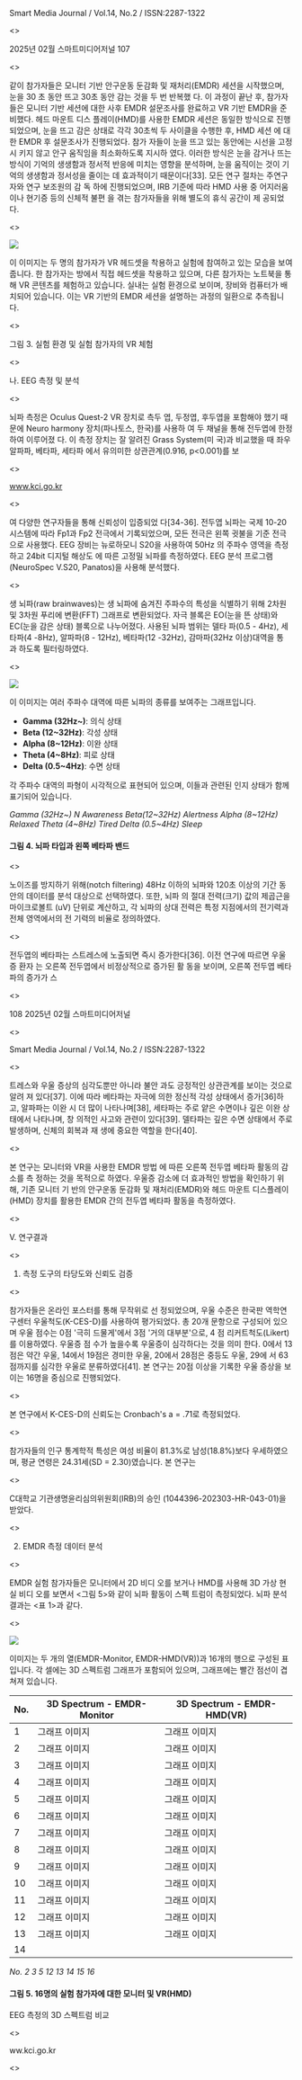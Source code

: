 Smart Media Journal / Vol.14, No.2 / ISSN:2287-1322

<<BLOCKEND>>

2025년 02월 스마트미디어저널 107

<<BLOCKEND>>

같이 참가자들은 모니터 기반 안구운동 둔감화
및 재처리(EMDR) 세션을 시작했으며, 눈을 30
초 동안 뜨고 30초 동안 감는 것을 두 번 반복했
다. 이 과정이 끝난 후, 참가자들은 모니터 기반
세션에 대한 사후 EMDR 설문조사를 완료하고
VR 기반 EMDR을 준비했다. 헤드 마운트 디스
플레이(HMD)를 사용한 EMDR 세션은 동일한
방식으로 진행되었으며, 눈을 뜨고 감은 상태로
각각 30초씩 두 사이클을 수행한 후, HMD 세션
에 대한 EMDR 후 설문조사가 진행되었다. 참가
자들이 눈을 뜨고 있는 동안에는 시선을 고정시
키지 않고 안구 움직임을 최소화하도록 지시하
였다. 이러한 방식은 눈을 감거나 뜨는 방식이
기억의 생생함과 정서적 반응에 미치는 영향을
분석하며, 눈을 움직이는 것이 기억의 생생함과
정서성을 줄이는 데 효과적이기 때문이다[33].
모든 연구 절차는 주연구자와 연구 보조원의 감
독 하에 진행되었으며, IRB 기준에 따라 HMD
사용 중 어지러움이나 현기증 등의 신체적 불편
을 겪는 참가자들을 위해 별도의 휴식 공간이 제
공되었다.

<<BLOCKEND>>

![](./Items/3_page_1_figure_1.png)

이 이미지는 두 명의 참가자가 VR 헤드셋을 착용하고 실험에 참여하고 있는 모습을 보여줍니다. 한 참가자는 방에서 직접 헤드셋을 착용하고 있으며, 다른 참가자는 노트북을 통해 VR 콘텐츠를 체험하고 있습니다. 실내는 실험 환경으로 보이며, 장비와 컴퓨터가 배치되어 있습니다. 이는 VR 기반의 EMDR 세션을 설명하는 과정의 일환으로 추측됩니다.


<<BLOCKEND>>

그림 3. 실험 환경 및 실험 참가자의 VR 체험

<<BLOCKEND>>

나. EEG 측정 및 분석

<<BLOCKEND>>

뇌파 측정은 Oculus Quest-2 VR 장치로 측두
엽, 두정엽, 후두엽을 포함해야 했기 때문에
Neuro harmony 장치(파나토스, 한국)를 사용하
여 두 채널을 통해 전두엽에 한정하여 이루어졌
다. 이 측정 장치는 잘 알려진 Grass System(미
국)과 비교했을 때 좌우 알파파, 베타파, 세타파
에서 유의미한 상관관계(0.916, p<0.001)를 보

<<BLOCKEND>>

www.kci.go.kr

<<BLOCKEND>>

여 다양한 연구자들을 통해 신뢰성이 입증되었
다[34-36]. 전두엽 뇌파는 국제 10-20 시스템에
따라 Fp1과 Fp2 전극에서 기록되었으며, 모든
전극은 왼쪽 귓불을 기준 전극으로 사용했다.
EEG 장비는 뉴로하모니 S20을 사용하여 50Hz
의 주파수 영역을 측정하고 24bit 디지털 해상도
에 따른 고정밀 뇌파를 측정하였다. EEG 분석
프로그램(NeuroSpec V.S20, Panatos)을 사용해
분석했다.

<<BLOCKEND>>

생 뇌파(raw brainwaves)는 생 뇌파에 숨겨진
주파수의 특성을 식별하기 위해 2차원 및 3차원
푸리에 변환(FFT) 그래프로 변환되었다. 자극
블록은 EO(눈을 뜬 상태)와 EC(눈을 감은 상태)
블록으로 나누어졌다. 사용된 뇌파 범위는 델타
파(0.5 - 4Hz), 세타파(4 -8Hz), 알파파(8 - 12Hz),
베타파(12 -32Hz), 감마파(32Hz 이상)대역을 통
과 하도록 필터링하였다.

<<BLOCKEND>>

![](./Items/10_page_1_figure_2.png)

이 이미지는 여러 주파수 대역에 따른 뇌파의 종류를 보여주는 그래프입니다. 

- **Gamma (32Hz~)**: 의식 상태
- **Beta (12~32Hz)**: 각성 상태
- **Alpha (8~12Hz)**: 이완 상태
- **Theta (4~8Hz)**: 피로 상태
- **Delta (0.5~4Hz)**: 수면 상태

각 주파수 대역의 파형이 시각적으로 표현되어 있으며, 이들과 관련된 인지 상태가 함께 표기되어 있습니다.


*Gamma (32Hz~) N Awareness
Beta(12~32Hz) Alertness
Alpha (8~12Hz) Relaxed
Theta (4~8Hz) Tired
Delta (0.5~4Hz) Sleep*

#### 그림 4. 뇌파 타입과 왼쪽 베타파 밴드

<<BLOCKEND>>

노이즈를 방지하기 위해(notch filtering)
48Hz 이하의 뇌파와 120초 이상의 기간 동안의
데이터를 분석 대상으로 선택하였다. 또한, 뇌파
의 절대 전력(크기) 값의 제곱근을 마이크로볼트
(uV) 단위로 계산하고, 각 뇌파의 상대 전력은
특정 지점에서의 전기력과 전체 영역에서의 전
기력의 비율로 정의하였다.

<<BLOCKEND>>

전두엽의 베타파는 스트레스에 노출되면 즉시
증가한다[36]. 이전 연구에 따르면 우울증 환자
는 오른쪽 전두엽에서 비정상적으로 증가된 활
동을 보이며, 오른쪽 전두엽 베타파의 증가가 스

<<BLOCKEND>>

108 2025년 02월 스마트미디어저널

<<BLOCKEND>>

Smart Media Journal / Vol.14, No.2 / ISSN:2287-1322

<<BLOCKEND>>

트레스와 우울 증상의 심각도뿐만 아니라 불안
과도 긍정적인 상관관계를 보이는 것으로 알려
져 있다[37]. 이에 따라 베타파는 자극에 의한
정신적 각성 상태에서 증가[36]하고, 알파파는
이완 시 더 많이 나타나며[38], 세타파는 주로
얕은 수면이나 깊은 이완 상태에서 나타나며, 창
의적인 사고와 관련이 있다[39]. 델타파는 깊은
수면 상태에서 주로 발생하며, 신체의 회복과 재
생에 중요한 역할을 한다[40].

<<BLOCKEND>>

본 연구는 모니터와 VR을 사용한 EMDR 방법
에 따른 오른쪽 전두엽 베타파 활동의 감소를 측
정하는 것을 목적으로 하였다. 우울증 감소에 더
효과적인 방법을 확인하기 위해, 기존 모니터 기
반의 안구운동 둔감화 및 재처리(EMDR)와 헤드
마운트 디스플레이(HMD) 장치를 활용한 EMDR
간의 전두엽 베타파 활동을 측정하였다.

<<BLOCKEND>>

V. 연구결과

<<BLOCKEND>>

1. 측정 도구의 타당도와 신뢰도 검증

<<BLOCKEND>>

참가자들은 온라인 포스터를 통해 무작위로 선
정되었으며, 우울 수준은 한국판 역학연구센터
우울척도(K-CES-D)를 사용하여 평가되었다.
총 20개 문항으로 구성되어 있으며 우울 점수는
0점 '극히 드물게'에서 3점 '거의 대부분'으로, 4
점 리커트척도(Likert)를 이용하였다. 우울증 점
수가 높을수록 우울증이 심각하다는 것을 의미
한다. 0에서 13점은 약간 우울, 14에서 19점은
경미한 우울, 20에서 28점은 중등도 우울, 29에
서 63점까지를 심각한 우울로 분류하였다[41].
본 연구는 20점 이상을 기록한 우울 증상을 보
이는 16명을 중심으로 진행되었다.

<<BLOCKEND>>

본 연구에서 K-CES-D의 신뢰도는
Cronbach's a = .71로 측정되었다.

<<BLOCKEND>>

참가자들의 인구 통계학적 특성은 여성 비율이
81.3%로 남성(18.8%)보다 우세하였으며, 평균
연령은 24.31세(SD = 2.30)였습니다. 본 연구는

<<BLOCKEND>>

C대학교 기관생명윤리심의위원회(IRB)의 승인
(1044396-202303-HR-043-01)을 받았다.

<<BLOCKEND>>

2. EMDR 측정 데이터 분석

<<BLOCKEND>>

EMDR 실험 참가자들은 모니터에서 2D 비디
오를 보거나 HMD를 사용해 3D 가상 현실 비디
오를 보면서 <그림 5>와 같이 뇌파 활동이 스펙
트럼이 측정되었다. 뇌파 분석 결과는 <표 1>과
같다.

<<BLOCKEND>>

![](./Items/26_page_2_figure_1.png)

이미지는 두 개의 열(EMDR-Monitor, EMDR-HMD(VR))과 16개의 행으로 구성된 표입니다. 각 셀에는 3D 스펙트럼 그래프가 포함되어 있으며, 그래프에는 빨간 점선이 겹쳐져 있습니다. 

| No. | 3D Spectrum - EMDR-Monitor | 3D Spectrum - EMDR-HMD(VR) |
|-----|---------------------------|---------------------------|
| 1   | 그래프 이미지               | 그래프 이미지               |
| 2   | 그래프 이미지               | 그래프 이미지               |
| 3   | 그래프 이미지               | 그래프 이미지               |
| 4   | 그래프 이미지               | 그래프 이미지               |
| 5   | 그래프 이미지               | 그래프 이미지               |
| 6   | 그래프 이미지               | 그래프 이미지               |
| 7   | 그래프 이미지               | 그래프 이미지               |
| 8   | 그래프 이미지               | 그래프 이미지               |
| 9   | 그래프 이미지               | 그래프 이미지               |
| 10  | 그래프 이미지               | 그래프 이미지               |
| 11  | 그래프 이미지               | 그래프 이미지               |
| 12  | 그래프 이미지               | 그래프 이미지               |
| 13  | 그래프 이미지               | 그래프 이미지               |
| 14  |


*No.
2
3
5
12
13
14
15
16*

#### 그림 5. 16명의 실험 참가자에 대한 모니터 및 VR(HMD)
EEG 측정의 3D 스펙트럼 비교

<<BLOCKEND>>

ww.kci.go.kr

<<BLOCKEND>>